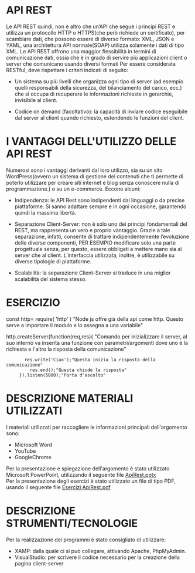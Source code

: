 
# API REST
Le API REST quindi, non è altro che un’API che segue i principi REST e utilizza un protocollo HTTP o HTTPS(che però richiede un certificato), per scambiare dati, che possono essere di diverso formato: XML, JSON e YAML, una architettura API normale(SOAP) utilizza solamente i dati di tipo XML. Le API REST offrono una maggior flessibilità in termini di comunicazione dati, ossia che è in grado di servire più applicazioni client o server che comunicano usando diversi formati 
Per essere considerata RESTful, deve rispettare i criteri indicati di seguito:

- Un sistema su più livelli che organizza ogni tipo di server (ad esempio quelli responsabili della sicurezza, del bilanciamento del carico, ecc.) che si occupa di recuperare le informazioni richieste in gerarchie, invisibile al client.

- Codice on demand (facoltativo): la capacità di inviare codice eseguibile dal server al client quando richiesto, estendendo le funzioni del client. 

# I VANTAGGI DELL'UTILIZZO DELLE API REST

Numerosi sono i vantaggi derivanti dal loro utilizzo, sia su un sito WordPress(ovvero un sistema di gestione dei contenuti che ti permette di poterlo utilizzare per creare siti internet e blog senza conoscere nulla di programmazione.) o su un e-commerce. Eccone alcuni: 

- Indipendenza: le API Rest sono indipendenti dai linguaggi o da precise piattaforme. Si sanno adattare sempre e in ogni occasione, garantendo quindi la massima libertà. 

- Separazione Client-Server: non è solo uno dei principi fondamentali del REST, ma rappresenta un vero e proprio vantaggio. Grazie a tale separazione, infatti, consente di trattare indipendentemente l’evoluzione delle diverse componenti, PER ESEMPIO modificare solo una parte progettuale senza, per questo, essere obbligati a mettere mano sia al server che al client. L’interfaccia utilizzata, inoltre, è utilizzabile su diverse tipologie di piattaforme. 

- Scalabilità: la separazione Client-Server si traduce in una miglior scalabilità del sistema stesso. 
 
# ESERCIZIO

const http= require( 'http' ) "Node js offre già della api come http. Questo serve a importare il modulo e lo assegna a una variabile"
 
http.createServer(function(req,res){ "Comando per inizializzare il server, al suo interno va inserita una funzione con parametri/argomenti dove uno è la richiesta e l'altro la risposta della comunicazione"
	
           res.write('Ciao');"Questa inizia la risposta della comunicazione"
	         res.end();"Questa chiude la risposta"
		 }).listen(5000);"Porta d'ascolto"
 
 # DESCRIZIONE MATERIALI UTILIZZATI
 
 I materiali utilizzati per raccogliere le informazioni principali dell'argomento sono:
 - Microsoft Word
 - YouTube
 - GoogleChrome

Per la presentazione e spiegazione dell'argomento è stato utilizzato Microsoft PowerPoint, utilizzando il seguente file
[ApiRest.pptx](https://github.com/eltommis/ApiRest/files/6500715/Presentazione2.2.1.pptx)
<br>
Per la presentazione degli esercizi è stato utilizzato un file di tipo PDF, usando il seguente file
[Esercizi ApiRest.pdf](https://github.com/eltommis/ApiRest/files/6500697/Esercizi.ApiRest.pdf)

 
 # DESCRIZIONE STRUMENTI/TECNOLOGIE
 
Per la realizzazione dei programmi è stato consigliato di utilizzare:
- XAMP: dalla quale ci si può collegare, attivando Apache, PhpMyAdmin.
- VisualStudio: per scrivere il codice necessario per la creazione della pagina client-server
